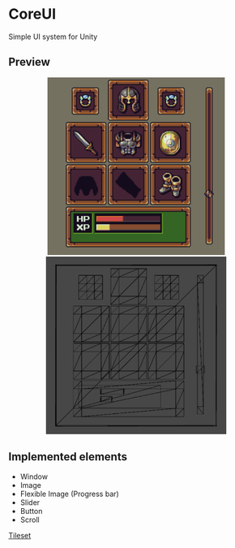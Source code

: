 # CoreUI
Simple UI system for Unity

## Preview
<p align="center">
  <img src="./Preview/Result.png" Height="350"/>
  <img src="./Preview/Raw.png" Height="350"/>
</p>

## Implemented elements
- Window
- Image
- Flexible Image (Progress bar)
- Slider
- Button
- Scroll

[Tileset](http://pixeljoint.com/pixelart/73768.htm)
